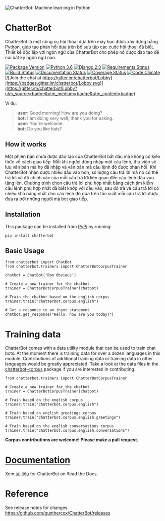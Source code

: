 ![ChatterBot: Machine learning in Python](https://i.imgur.com/b3SCmGT.png)

# ChatterBot

ChatterBot là một công cụ hội thoại dựa trên máy học được xây dựng bằng Python, 
giúp tạo phản hồi dựa trên bộ sưu tập các cuộc hội thoại đã biết. 
Thiết kế độc lập với ngôn ngữ của ChatterBot cho phép nó được đào tạo để nói bất kỳ ngôn ngữ nào.

[![Package Version](https://img.shields.io/pypi/v/chatterbot.svg)](https://pypi.python.org/pypi/chatterbot/)
[![Python 3.6](https://img.shields.io/badge/python-3.6-blue.svg)](https://www.python.org/downloads/release/python-360/)
[![Django 2.0](https://img.shields.io/badge/Django-2.0-blue.svg)](https://docs.djangoproject.com/en/2.1/releases/2.0/)
[![Requirements Status](https://requires.io/github/gunthercox/ChatterBot/requirements.svg?branch=master)](https://requires.io/github/gunthercox/ChatterBot/requirements/?branch=master)
[![Build Status](https://travis-ci.org/gunthercox/ChatterBot.svg?branch=master)](https://travis-ci.org/gunthercox/ChatterBot)
[![Documentation Status](https://readthedocs.org/projects/chatterbot/badge/?version=stable)](http://chatterbot.readthedocs.io/en/stable/?badge=stable)
[![Coverage Status](https://img.shields.io/coveralls/gunthercox/ChatterBot.svg)](https://coveralls.io/r/gunthercox/ChatterBot)
[![Code Climate](https://codeclimate.com/github/gunthercox/ChatterBot/badges/gpa.svg)](https://codeclimate.com/github/gunthercox/ChatterBot)
[![Join the chat at https://gitter.im/chatterbot/Lobby](https://badges.gitter.im/chatterbot/Lobby.svg)](https://gitter.im/chatterbot/Lobby?utm_source=badge&utm_medium=badge&utm_content=badge)

Ví dụ:

> **user:** Good morning! How are you doing?  
> **bot:**  I am doing very well, thank you for asking.  
> **user:** You're welcome.  
> **bot:** Do you like hats?  

## How it works

Một phiên bản chưa được đào tạo của ChatterBot bắt đầu mà không có kiến thức về cách giao tiếp. Mỗi khi người dùng nhập một câu lệnh, thư viện sẽ lưu văn bản mà họ đã nhập và văn bản mà câu lệnh đó được phản hồi. Khi ChatterBot nhận được nhiều đầu vào hơn, số lượng câu trả lời mà nó có thể trả lời và độ chính xác của mỗi câu trả lời liên quan đến câu lệnh đầu vào tăng lên. Chương trình chọn câu trả lời phù hợp nhất bằng cách tìm kiếm câu lệnh phù hợp nhất đã biết khớp với đầu vào, sau đó trả về câu trả lời có nhiều khả năng nhất cho câu lệnh đó dựa trên tần suất mỗi câu trả lời được đưa ra bởi những người mà bot giao tiếp.

## Installation

This package can be installed from [PyPi](https://pypi.python.org/pypi/ChatterBot) by running:

```
pip install chatterbot
```

## Basic Usage

```
from chatterbot import ChatBot
from chatterbot.trainers import ChatterBotCorpusTrainer

chatbot = ChatBot('Ron Obvious')

# Create a new trainer for the chatbot
trainer = ChatterBotCorpusTrainer(chatbot)

# Train the chatbot based on the english corpus
trainer.train("chatterbot.corpus.english")

# Get a response to an input statement
chatbot.get_response("Hello, how are you today?")
```

# Training data

ChatterBot comes with a data utility module that can be used to train chat bots.
At the moment there is training data for over a dozen languages in this module.
Contributions of additional training data or training data
in other languages would be greatly appreciated. Take a look at the data files
in the [chatterbot-corpus](https://github.com/gunthercox/chatterbot-corpus)
package if you are interested in contributing.

```
from chatterbot.trainers import ChatterBotCorpusTrainer

# Create a new trainer for the chatbot
trainer = ChatterBotCorpusTrainer(chatbot)

# Train based on the english corpus
trainer.train("chatterbot.corpus.english")

# Train based on english greetings corpus
trainer.train("chatterbot.corpus.english.greetings")

# Train based on the english conversations corpus
trainer.train("chatterbot.corpus.english.conversations")
```

**Corpus contributions are welcome! Please make a pull request.**

# [Documentation](https://chatterbot.readthedocs.io/)

Xem [tài liệu](https://chatterbot.readthedocs.io/)
for ChatterBot on Read the Docs.

# Reference

See release notes for changes https://github.com/gunthercox/ChatterBot/releases
